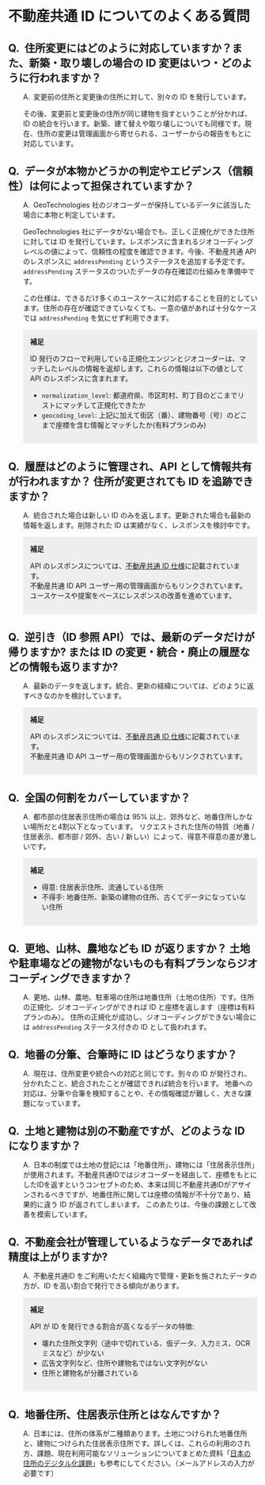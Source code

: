 <style>
h2 {
  margin-top: 30px;
  margin-bottom: 10px;
}
h2:before {
  content: 'Q.';
  margin-right: .5em;
}
p:not(aside p) {
  margin-left: 30px;
}
aside {
  background: #eee;
  padding: 1em;
  margin-left: 30px;
}
aside:before {
  content: '補足';
  font-weight: bold;
}
aside.sanko:before {
  content: '参考';
  font-weight: bold;
}
h2 + p:before {
  content: 'A.';
  margin-right: .5em;
}

</style>

# 不動産共通 ID についてのよくある質問

## 住所変更にはどのように対応していますか？また、新築・取り壊しの場合の ID 変更はいつ・どのように行われますか？

変更前の住所と変更後の住所に対して、別々の ID を発行しています。

その後、変更前と変更後の住所が同じ建物を指すということが分かれば、ID の統合を行います。新築、建て替えや取り壊しについても同様です。現在、住所の変更は管理画面から寄せられる、ユーザーからの報告をもとに対応しています。

## データが本物かどうかの判定やエビデンス（信頼性）は何によって担保されていますか？

GeoTechnologies 社のジオコーダーが保持しているデータに該当した場合に本物と判定しています。

GeoTechnologies 社にデータがない場合でも、正しく正規化ができた住所に対しては ID を発行しています。レスポンスに含まれるジオコーディングレベルの値によって、信頼性の程度を確認できます。今後、不動産共通 API のレスポンスに `addressPending` というステータスを追加する予定です。 `addressPending` ステータスのついたデータの存在確認の仕組みを準備中です。

この仕様は、できるだけ多くのユースケースに対応することを目的としています。住所の存在が確認できていなくても、一意の値があれば十分なケースでは `addressPending` を気にせず利用できます。

<aside>
<p>ID 発行のフローで利用している正規化エンジンとジオコーダーは、マッチしたレベルの情報を返却します。これらの情報は以下の値として API のレスポンスに含まれます。</p>
<ul>
<li><code>normalization_level</code>: 都道府県、市区町村、町丁目のどこまでリストにマッチして正規化できたか</li>
<li><code>geocoding_level</code>: 上記に加えて街区（番）、建物番号（号）のどこまで座標を含む情報とマッチしたか(有料プランのみ)</li>
</ul>
</aside>

## 履歴はどのように管理され、API として情報共有が行われますか？ 住所が変更されても ID を追跡できますか？

統合された場合は新しい ID のみを返します。更新された場合も最新の情報を返します。削除された ID は実績がなく、レスポンスを検討中です。

<aside>
<p>API のレスポンスについては、<a href="https://geolonia.github.io/prop-id-api/api-specs.html">不動産共通 ID 仕様</a>に記載されています。<br />
不動産共通 ID API ユーザー用の管理画面からもリンクされています。ユースケースや提案をベースにレスポンスの改善を進めています。</p>
</aside>

## 逆引き（ID 参照 API）では、最新のデータだけが帰りますか? または ID の変更・統合・廃止の履歴などの情報も返りますか?

最新のデータを返します。統合、更新の経緯については、どのように返すべきなのかを検討しています。

<aside>
<p>API のレスポンスについては、<a href="https://geolonia.github.io/prop-id-api/api-specs.html">不動産共通 ID 仕様</a>に記載されています。<br />
不動産共通 ID API ユーザー用の管理画面からもリンクされています。</p>
</aside>

## 全国の何割をカバーしていますか？

都市部の住居表示住所の場合は 95% 以上、郊外など、地番住所しかない場所だと4割以下となっています。
リクエストされた住所の特質（地番 / 住居表示、都市部 / 郊外、古い / 新しい）によって、得意不得意の差が激しいです。

<aside>
<ul>
<li>得意: 住居表示住所、流通している住所</li>
<li>不得手: 地番住所、新築の建物の住所、古くてデータになっていない住所</li>
</ul>
</aside>

## 更地、山林、農地なども ID が返りますか？ 土地や駐車場などの建物がないものも有料プランならジオコーディングできますか？

更地、山林、農地、駐車場の住所は地番住所（土地の住所）です。住所の正規化、ジオコーディングができれば ID と座標を返します（座標は有料プランのみ）。
住所の正規化が成功し、ジオコーディングができない場合には `addressPending` ステータス付きの ID として扱われます。

## 地番の分筆、合筆時に ID はどうなりますか？

現在は、住所変更や統合への対応と同じです。別々の ID が発行され、分かれたこと、統合されたことが確認できれば統合を行います。
地番への対応は、分筆や合筆を検知することや、その情報確認が難しく、大きな課題になっています。

## 土地と建物は別の不動産ですが、どのような ID になりますか？

日本の制度では土地の登記には「地番住所」、建物には「住居表示住所」が使用されます。不動産共通IDではジオコーダーを経由して、座標をもとにしたIDを返すというコンセプトのため、本来は同じ不動産共通IDがアサインされるべきですが、地番住所に関しては座標の情報が不十分であり、結果的に違う ID が返されてしまいます。
このあたりは、今後の課題として改善を模索しています。

## 不動産会社が管理しているようなデータであれば精度は上がりますか?

不動産共通ID をご利用いただく組織内で管理・更新を施されたデータの方が、ID を高い割合で発行できる傾向があります。

<aside>
<p>
API が ID を発行できる割合が高くなるデータの特徴:</p>
<ul>
<li>壊れた住所文字列（途中で切れている、仮データ、入力ミス、OCR ミスなど）が少ない</li>
<li>広告文字列など、住所や建物名ではない文字列がない</li>
<li>住所と建物名が分離されている</li>
</ul>
</aside>

## 地番住所、住居表示住所とはなんですか？

日本には、住所の体系が二種類あります。土地につけられた地番住所と、建物につけられた住居表示住所です。詳しくは、これらの利用のされ方、課題、現在利用可能なソリューションについてまとめた資料「<a href="https://geolonia.com/wp-jad-dx/">日本の住所のデジタル化課題</a>」も参考にしてください。（メールアドレスの入力が必要です）

